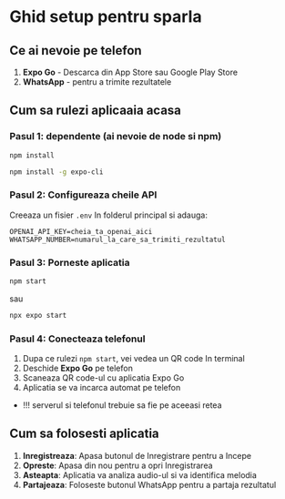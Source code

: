 # Ghid setup pentru sparla

## Ce ai nevoie pe telefon

1. **Expo Go** - Descarca din App Store sau Google Play Store
2. **WhatsApp** - pentru a trimite rezultatele

## Cum sa rulezi aplicaaia acasa

### Pasul 1: dependente (ai nevoie de node si npm)
```bash
npm install

npm install -g expo-cli
```

### Pasul 2: Configureaza cheile API
Creeaza un fisier `.env` In folderul principal si adauga:
```
OPENAI_API_KEY=cheia_ta_openai_aici
WHATSAPP_NUMBER=numarul_la_care_sa_trimiti_rezultatul
```

### Pasul 3: Porneste aplicatia
```bash
npm start
```
sau
```bash
npx expo start
```

### Pasul 4: Conecteaza telefonul
1. Dupa ce rulezi `npm start`, vei vedea un QR code In terminal
2. Deschide **Expo Go** pe telefon
3. Scaneaza QR code-ul cu aplicatia Expo Go
4. Aplicatia se va incarca automat pe telefon

- !!! serverul si telefonul trebuie sa fie pe aceeasi retea

## Cum sa folosesti aplicatia

1. **Inregistreaza**: Apasa butonul de Inregistrare pentru a Incepe
2. **Opreste**: Apasa din nou pentru a opri Inregistrarea
3. **Asteapta**: Aplicatia va analiza audio-ul si va identifica melodia
4. **Partajeaza**: Foloseste butonul WhatsApp pentru a partaja rezultatul
